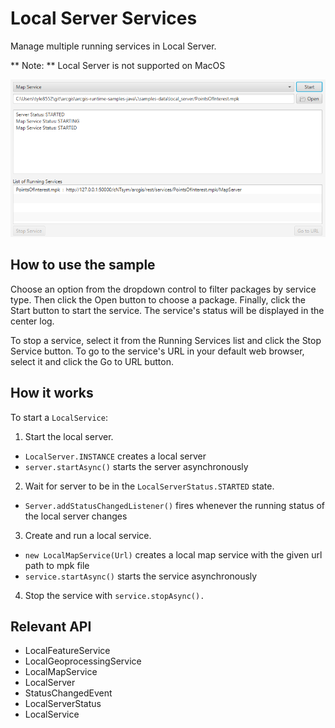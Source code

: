 # Local Server Services

Manage multiple running services in Local Server.

** Note: ** Local Server is not supported on MacOS

![](LocalServerServices.png)

## How to use the sample

Choose an option from the dropdown control to filter packages by service type. Then click the Open button to 
choose a package. Finally, click the Start button to start the service. The service's status will be displayed in 
the center log.

To stop a service, select it from the Running Services list and click the Stop Service button. To go to the 
service's URL in your default web browser, select it and click the Go to URL button.

## How it works

To start a `LocalService`:


1. Start the local server.
* `LocalServer.INSTANCE` creates a local server
* `server.startAsync()` starts the server asynchronously
2. Wait for server to be in the  `LocalServerStatus.STARTED` state.
* `Server.addStatusChangedListener()` fires whenever the running status of the local server 
changes
3. Create and run a local service.
* `new LocalMapService(Url)` creates a local map service with the given url path to mpk file
* `service.startAsync()` starts the service asynchronously
4. Stop the service with `service.stopAsync().`


## Relevant API


* LocalFeatureService
* LocalGeoprocessingService
* LocalMapService
* LocalServer
* StatusChangedEvent
* LocalServerStatus
* LocalService

